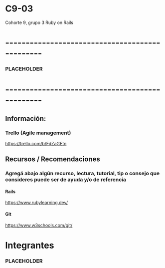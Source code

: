 # C9-03
Cohorte 9, grupo 3 Ruby on Rails
# -----------------------------------------------
### PLACEHOLDER
# -----------------------------------------------

## Información:
### Trello (Agile management)
https://trello.com/b/FdZaGEtn


## Recursos / Recomendaciones
### Agregá abajo algún recurso, lectura, tutorial, tip o consejo que consideres puede ser de ayuda y/o de referencia
#### Rails
https://www.rubylearning.dev/

#### Git

https://www.w3schools.com/git/

# Integrantes
### PLACEHOLDER
